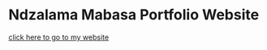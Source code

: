 <h1> Ndzalama Mabasa Portfolio Website</h1>

[click here to go to my website](https://ndzalamabasa.github.io/mabasan/)
